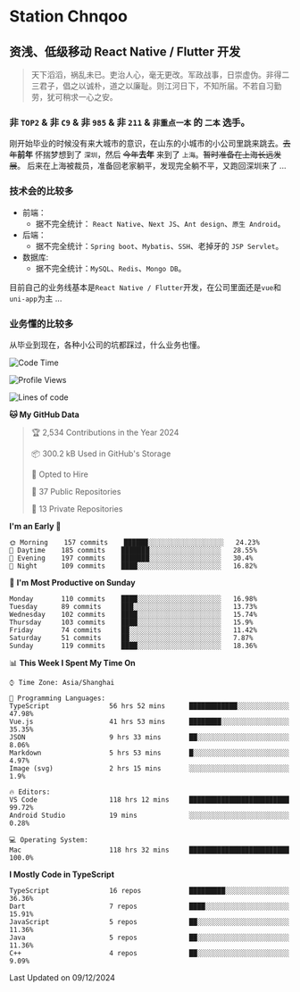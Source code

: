 # Station Chnqoo

## 资浅、低级移动 React Native / Flutter 开发

> 天下滔滔，祸乱未已。吏治人心，毫无更改。军政战事，日崇虚伪。非得二三君子，倡之以诚朴，道之以廉耻。则江河日下，不知所届。不若自习勤劳，犹可稍求一心之安。

### 非 `TOP2` & 非 `C9` & 非 `985` & 非 `211` & `非重点一本` 的 `二本` 选手。

刚开始毕业的时候没有来大城市的意识，在山东的小城市的小公司里跳来跳去。~~去年~~**前年** 怀揣梦想到了 `深圳`，然后 ~~今年~~**去年** 来到了 `上海`。~~暂时准备在上海长远发展~~。
后来在上海被裁员，准备回老家躺平，发现完全躺不平，又跑回深圳来了 ...

### 技术会的比较多

- 前端：
  - 据不完全统计： `React Native`、`Next JS`、`Ant design`、`原生 Android`。
- 后端：
  - 据不完全统计：`Spring boot`、`Mybatis`、`SSH`、老掉牙的 `JSP Servlet`。
- 数据库:
  - 据不完全统计：`MySQL`、`Redis`、`Mongo DB`。

目前自己的业务线基本是`React Native / Flutter`开发，在公司里面还是`vue`和`uni-app`为主 ...

### 业务懂的比较多

从毕业到现在，各种小公司的坑都踩过，什么业务也懂。

<!--START_SECTION:waka-->
![Code Time](http://img.shields.io/badge/Code%20Time-6%2C891%20hrs%2035%20mins-blue)

![Profile Views](http://img.shields.io/badge/Profile%20Views-0-blue)

![Lines of code](https://img.shields.io/badge/From%20Hello%20World%20I%27ve%20Written-504%20Thousand%20lines%20of%20code-blue)

**🐱 My GitHub Data** 

> 🏆 2,534 Contributions in the Year 2024
 > 
> 📦 300.2 kB Used in GitHub's Storage 
 > 
> 💼 Opted to Hire
 > 
> 📜 37 Public Repositories 
 > 
> 🔑 13 Private Repositories  
 > 
**I'm an Early 🐤** 

```text
🌞 Morning    157 commits    ██████░░░░░░░░░░░░░░░░░░░   24.23% 
🌆 Daytime    185 commits    ███████░░░░░░░░░░░░░░░░░░   28.55% 
🌃 Evening    197 commits    ███████░░░░░░░░░░░░░░░░░░   30.4% 
🌙 Night      109 commits    ████░░░░░░░░░░░░░░░░░░░░░   16.82%

```
📅 **I'm Most Productive on Sunday** 

```text
Monday       110 commits    ████░░░░░░░░░░░░░░░░░░░░░   16.98% 
Tuesday      89 commits     ███░░░░░░░░░░░░░░░░░░░░░░   13.73% 
Wednesday    102 commits    ████░░░░░░░░░░░░░░░░░░░░░   15.74% 
Thursday     103 commits    ████░░░░░░░░░░░░░░░░░░░░░   15.9% 
Friday       74 commits     ██░░░░░░░░░░░░░░░░░░░░░░░   11.42% 
Saturday     51 commits     ██░░░░░░░░░░░░░░░░░░░░░░░   7.87% 
Sunday       119 commits    ████░░░░░░░░░░░░░░░░░░░░░   18.36%

```


📊 **This Week I Spent My Time On** 

```text
⌚︎ Time Zone: Asia/Shanghai

💬 Programming Languages: 
TypeScript               56 hrs 52 mins      ████████████░░░░░░░░░░░░░   47.98% 
Vue.js                   41 hrs 53 mins      ████████░░░░░░░░░░░░░░░░░   35.35% 
JSON                     9 hrs 33 mins       ██░░░░░░░░░░░░░░░░░░░░░░░   8.06% 
Markdown                 5 hrs 53 mins       █░░░░░░░░░░░░░░░░░░░░░░░░   4.97% 
Image (svg)              2 hrs 15 mins       ░░░░░░░░░░░░░░░░░░░░░░░░░   1.9%

🔥 Editors: 
VS Code                  118 hrs 12 mins     █████████████████████████   99.72% 
Android Studio           19 mins             ░░░░░░░░░░░░░░░░░░░░░░░░░   0.28%

💻 Operating System: 
Mac                      118 hrs 32 mins     █████████████████████████   100.0%

```

**I Mostly Code in TypeScript** 

```text
TypeScript               16 repos            █████████░░░░░░░░░░░░░░░░   36.36% 
Dart                     7 repos             ████░░░░░░░░░░░░░░░░░░░░░   15.91% 
JavaScript               5 repos             ██░░░░░░░░░░░░░░░░░░░░░░░   11.36% 
Java                     5 repos             ██░░░░░░░░░░░░░░░░░░░░░░░   11.36% 
C++                      4 repos             ██░░░░░░░░░░░░░░░░░░░░░░░   9.09%

```



 Last Updated on 09/12/2024
<!--END_SECTION:waka-->

<!---
ChenqiaoStation/ChenqiaoStation is a ✨ special ✨ repository because its `README.md` (this file) appears on your GitHub profile.
You can click the Preview link to take a look at your changes.
--->
